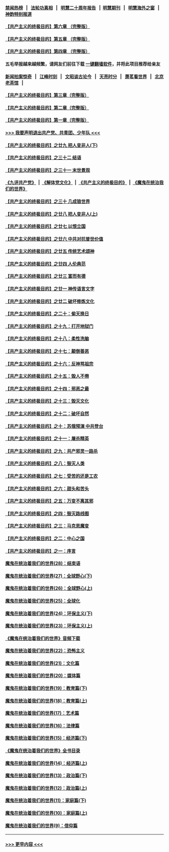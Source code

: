 #### [禁闻热榜](热点新闻.md?=0)  &nbsp;&nbsp;|&nbsp;&nbsp; [法轮功真相](https://github.com/gfw-breaker/truth/blob/master/README.md?=0) &nbsp;&nbsp;|&nbsp;&nbsp; [明慧二十周年报告](https://github.com/gfw-breaker/mh-reports/blob/master/README.md?=0) &nbsp;&nbsp;|&nbsp;&nbsp;[明慧期刊](https://github.com/gfw-breaker/mh-qikan) &nbsp;&nbsp;|&nbsp;&nbsp; [明慧海外之窗](https://github.com/gfw-breaker/mh-news/blob/master/README.md?=0) &nbsp;&nbsp;|&nbsp;&nbsp; [神韵特别报道](https://github.com/gfw-breaker/mh-news/blob/master/shenyun.md?=0)
#### [【共产主义的终极目的】第六章 （完整版）](../pages/nsc422/n11428913.md?t=03100831) 
#### [【共产主义的终极目的】第五章 （完整版）](../pages/nsc422/n11428912.md?t=03100831) 
#### [【共产主义的终极目的】第四章 （完整版）](../pages/nsc422/n11428907.md?t=03100831) 
#### 五毛举报越来越频繁，请网友们前往下载 [一键翻墙软件](https://github.com/gfw-breaker/ssr-accounts)，并将此项目推荐给亲友
#### [新闻拍案惊奇](https://github.com/gfw-breaker/banned-news/blob/master/pages/link4.md) &nbsp;&nbsp;|&nbsp;&nbsp; [江峰时刻](https://github.com/gfw-breaker/banned-news/blob/master/pages/link4.md) &nbsp;&nbsp;|&nbsp;&nbsp; [文昭谈古论今](https://github.com/gfw-breaker/banned-news/blob/master/pages/link4.md) &nbsp;&nbsp;|&nbsp;&nbsp; [天亮时分](https://github.com/gfw-breaker/banned-news/blob/master/pages/link4.md) &nbsp;&nbsp;|&nbsp;&nbsp; [萧茗看世界](https://github.com/gfw-breaker/banned-news/blob/master/pages/link4.md) &nbsp;&nbsp;|&nbsp;&nbsp; [北京老茶馆](https://github.com/gfw-breaker/banned-news/blob/master/pages/link4.md) &nbsp;&nbsp;|&nbsp;&nbsp; 
#### [【共产主义的终极目的】第三章（完整版）](../pages/nsc422/n11428848.md?t=03100831) 
#### [【共产主义的终极目的】第二章（完整版）](../pages/nsc422/n11428831.md?t=03100831) 
#### [【共产主义的终极目的】第一章（完整版）](../pages/nsc422/n11417651.md?t=03100831) 
#### [>>> 我要声明退出共产党、共青团、少年队 <<<](https://github.com/begood0513/goodnews/blob/master/quit/letter.md) 
#### [【共产主义的终极目的】之廿九 把人变非人(下)](../pages/nsc422/n11344140.md?t=03100831) 
#### [【共产主义的终极目的】之三十二 结语](../pages/nsc422/n11360535.md?t=03100831) 
#### [【共产主义的终极目的】之三十一 末世景观](../pages/nsc422/n11351129.md?t=03100831) 
#### [《九评共产党》](https://github.com/begood0513/9ping.md/blob/master/README.md) &nbsp;|&nbsp; [《解体党文化》](../../../../jtdwh.md/blob/master/README.md)  &nbsp;|&nbsp; [《共产主义的终极目的》](../../../../gczydzjmd.md/blob/master/README.md) &nbsp;|&nbsp; [《魔鬼在统治我们的世界》](../../../../mgztzwmdsj.md/blob/master/README.md) 
#### [【共产主义的终极目的】之三十 几成狼世界](../pages/nsc422/n11348280.md?t=03100831) 
#### [【共产主义的终极目的】之廿八 把人变非人(上)](../pages/nsc422/n11340492.md?t=03100831) 
#### [【共产主义的终极目的】之廿七 以恨立国](../pages/nsc422/n11336944.md?t=03100831) 
#### [【共产主义的终极目的】之廿六 中共对抗普世价值](../pages/nsc422/n11324785.md?t=03100831) 
#### [【共产主义的终极目的】之廿五 传统艺术颂神](../pages/nsc422/n11296396.md?t=03100831) 
#### [【共产主义的终极目的】之廿四 人伦典范](../pages/nsc422/n11296397.md?t=03100831) 
#### [【共产主义的终极目的】之廿三 富而有德](../pages/nsc422/n11283598.md?t=03100831) 
#### [【共产主义的终极目的】之廿一 神传语言文字](../pages/nsc422/n11263265.md?t=03100831) 
#### [【共产主义的终极目的】之廿二 破坏修炼文化](../pages/nsc422/n11245728.md?t=03100831) 
#### [【共产主义的终极目的】之二十：偷天换日](../pages/nsc422/n11238846.md?t=03100831) 
#### [【共产主义的终极目的】之十九：打开地狱门](../pages/nsc422/n11206376.md?t=03100831) 
#### [【共产主义的终极目的】之十八：柔性洗脑](../pages/nsc422/n11199994.md?t=03100831) 
#### [【共产主义的终极目的】之十七：颠倒善恶](../pages/nsc422/n11179782.md?t=03100831) 
#### [【共产主义的终极目的】之十六：反神骂祖宗](../pages/nsc422/n11166798.md?t=03100831) 
#### [【共产主义的终极目的】之十五：毁人不倦](../pages/nsc422/n11166792.md?t=03100831) 
#### [【共产主义的终极目的】之十四：邪恶之最](../pages/nsc422/n11150249.md?t=03100831) 
#### [【共产主义的终极目的】之十三：毁灭文化](../pages/nsc422/n11135227.md?t=03100831) 
#### [【共产主义的终极目的】之十二：破坏自然](../pages/nsc422/n11135214.md?t=03100831) 
#### [【共产主义的终极目的】之十：苏俄预演 中共登台](../pages/nsc422/n11118424.md?t=03100831) 
#### [【共产主义的终极目的】之十一：屠杀精英](../pages/nsc422/n11118442.md?t=03100831) 
#### [【共产主义的终极目的】之九：共产邪灵一路杀](../pages/nsc422/n11114139.md?t=03100831) 
#### [【共产主义的终极目的】之八：毁灭人类](../pages/nsc422/n11108503.md?t=03100831) 
#### [【共产主义的终极目的】之七：受苦的还是工农](../pages/nsc422/n11101809.md?t=03100831) 
#### [【共产主义的终极目的】之六：甜头和苦头](../pages/nsc422/n11096971.md?t=03100831) 
#### [【共产主义的终极目的】之五：万变不离其邪](../pages/nsc422/n11091285.md?t=03100831) 
#### [【共产主义的终极目的】之四：毁灭路线图](../pages/nsc422/n11086284.md?t=03100831) 
#### [【共产主义的终极目的】之三：马克思魔变](../pages/nsc422/n11061941.md?t=03100831) 
#### [【共产主义的终极目的】之二：中心之国](../pages/nsc422/n11047728.md?t=03100831) 
#### [【共产主义的终极目的】之一：序言](../pages/nsc422/n11086077.md?t=03100831) 
#### [魔鬼在统治着我们的世界(28)：结束语](../pages/nsc422/n10936246.md?t=03100831) 
#### [魔鬼在统治着我们的世界(27)：全球野心(下)](../pages/nsc422/n10928319.md?t=03100831) 
#### [魔鬼在统治着我们的世界(26)：全球野心(上)](../pages/nsc422/n10900318.md?t=03100831) 
#### [魔鬼在统治着我们的世界(25)：全球化](../pages/nsc422/n10788205.md?t=03100831) 
#### [魔鬼在统治着我们的世界(24)：环保主义(下)](../pages/nsc422/n10695307.md?t=03100831) 
#### [魔鬼在统治着我们的世界(23)：环保主义(上)](../pages/nsc422/n10688613.md?t=03100831) 
#### [《魔鬼在统治着我们的世界》音频下载](../pages/nsc422/n10635553.md?t=03100831) 
#### [魔鬼在统治着我们的世界(22)：恐怖主义](../pages/nsc422/n10614727.md?t=03100831) 
#### [魔鬼在统治着我们的世界(21)：文化篇](../pages/nsc422/n10597706.md?t=03100831) 
#### [魔鬼在统治着我们的世界(20)：媒体篇](../pages/nsc422/n10586579.md?t=03100831) 
#### [魔鬼在统治着我们的世界(19)：教育篇(下)](../pages/nsc422/n10564808.md?t=03100831) 
#### [魔鬼在统治着我们的世界(18)：教育篇(上)](../pages/nsc422/n10526970.md?t=03100831) 
#### [魔鬼在统治着我们的世界(17)：艺术篇](../pages/nsc422/n10499093.md?t=03100831) 
#### [魔鬼在统治着我们的世界(16)：法律篇](../pages/nsc422/n10485969.md?t=03100831) 
#### [魔鬼在统治着我们的世界(15)：经济篇(下)](../pages/nsc422/n10469975.md?t=03100831) 
#### [《魔鬼在统治着我们的世界》全书目录](../pages/nsc422/n10464261.md?t=03100831) 
#### [魔鬼在统治着我们的世界(14)：经济篇(上)](../pages/nsc422/n10457370.md?t=03100831) 
#### [魔鬼在统治着我们的世界(13)：政治篇(下)](../pages/nsc422/n10448270.md?t=03100831) 
#### [魔鬼在统治着我们的世界(12)：政治篇(上)](../pages/nsc422/n10444576.md?t=03100831) 
#### [魔鬼在统治着我们的世界(11)：家庭篇(下)](../pages/nsc422/n10440961.md?t=03100831) 
#### [魔鬼在统治着我们的世界(10)：家庭篇(上)](../pages/nsc422/n10435448.md?t=03100831) 
#### [魔鬼在统治着我们的世界(9)：信仰篇](../pages/nsc422/n10432159.md?t=03100831) 

----
#### [ >>> 更早内容 <<< ](../indexes/nsc422-earlier.md)
